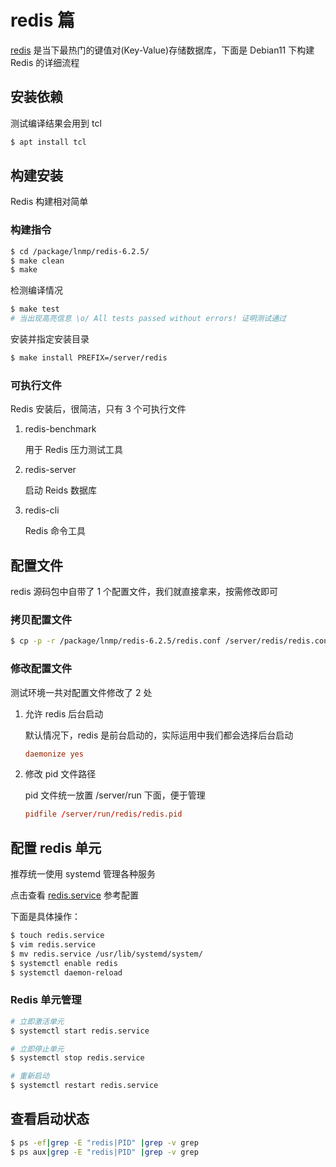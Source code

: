 # redis 篇

[redis](https://redis.io/download) 是当下最热门的键值对(Key-Value)存储数据库，下面是 Debian11 下构建 Redis 的详细流程

## 安装依赖

测试编译结果会用到 tcl

```sh
$ apt install tcl
```

## 构建安装

Redis 构建相对简单

### 构建指令

```sh
$ cd /package/lnmp/redis-6.2.5/
$ make clean
$ make
```

检测编译情况

```sh
$ make test
# 当出现高亮信息 \o/ All tests passed without errors! 证明测试通过
```

安装并指定安装目录

```sh
$ make install PREFIX=/server/redis
```

### 可执行文件

Redis 安装后，很简洁，只有 3 个可执行文件

1. redis-benchmark

    用于 Redis 压力测试工具

2. redis-server

    启动 Reids 数据库

3. redis-cli

    Redis 命令工具

## 配置文件

redis 源码包中自带了 1 个配置文件，我们就直接拿来，按需修改即可

### 拷贝配置文件

```sh
$ cp -p -r /package/lnmp/redis-6.2.5/redis.conf /server/redis/redis.conf
```

### 修改配置文件

测试环境一共对配置文件修改了 2 处

1. 允许 redis 后台启动

    默认情况下，redis 是前台启动的，实际运用中我们都会选择后台启动

    ```conf
    daemonize yes
    ```

2. 修改 pid 文件路径

    pid 文件统一放置 /server/run 下面，便于管理

    ```conf
    pidfile /server/run/redis/redis.pid
    ```

## 配置 redis 单元

推荐统一使用 systemd 管理各种服务

点击查看 [redis.service](./service/redis.service.md) 参考配置

下面是具体操作：

```sh
$ touch redis.service
$ vim redis.service
$ mv redis.service /usr/lib/systemd/system/
$ systemctl enable redis
$ systemctl daemon-reload
```

### Redis 单元管理

```sh
# 立即激活单元
$ systemctl start redis.service

# 立即停止单元
$ systemctl stop redis.service

# 重新启动
$ systemctl restart redis.service
```

## 查看启动状态

```sh
$ ps -ef|grep -E "redis|PID" |grep -v grep
$ ps aux|grep -E "redis|PID" |grep -v grep
```
